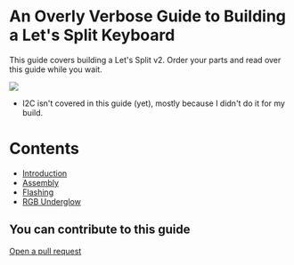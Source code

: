 <!-- DOCTOC SKIP -->

# An Overly Verbose Guide to Building a Let's Split Keyboard

This guide covers building a Let's Split v2. Order your parts and read over this guide while you wait.

![](http://i.imgur.com/yuQuNJU.jpg)

* I2C isn't covered in this guide \(yet\), mostly because I didn't do it for my build.

# Contents

* [Introduction](README.md)
* [Assembly](assembly.md)
* [Flashing](flashing.md)
* [RGB Underglow](rgb-underglow.md)

## You can contribute to this guide

[Open a pull request](https://github.com/nicinabox/lets-split-guide)
